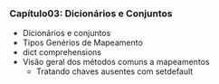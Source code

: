 ### Capítulo03: Dicionários e Conjuntos  
- Dicionários e conjuntos  
- Tipos Genérios de Mapeamento  
- dict comprehensions
- Visão geral dos métodos comuns a mapeamentos
    - Tratando chaves ausentes com setdefault
